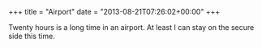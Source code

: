+++
title = "Airport"
date = "2013-08-21T07:26:02+00:00"
+++

Twenty hours is a long time in an airport. At least I can stay on the secure side this time.
			